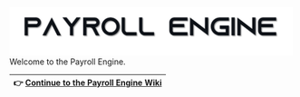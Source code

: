   <picture>
    <source media="(prefers-color-scheme: dark)" srcset="https://github.com/Payroll-Engine/PayrollEngine/blob/main/images/logo/NameInversShadow.png">
    <source media="(prefers-color-scheme: light)" srcset="https://github.com/Payroll-Engine/PayrollEngine/blob/main/images/logo/NameNormalShadow.png">
    <img alt="Payroll Engine" src="https://github.com/Payroll-Engine/PayrollEngine/blob/main/images/logo/NameNormalShadow.png" width="500px" />
  </picture>

<br />
Welcome to the Payroll Engine.

<br />

| :point_right: [Continue to the Payroll Engine Wiki](https://github.com/Payroll-Engine/PayrollEngine/wiki) |
|:------------------------|
